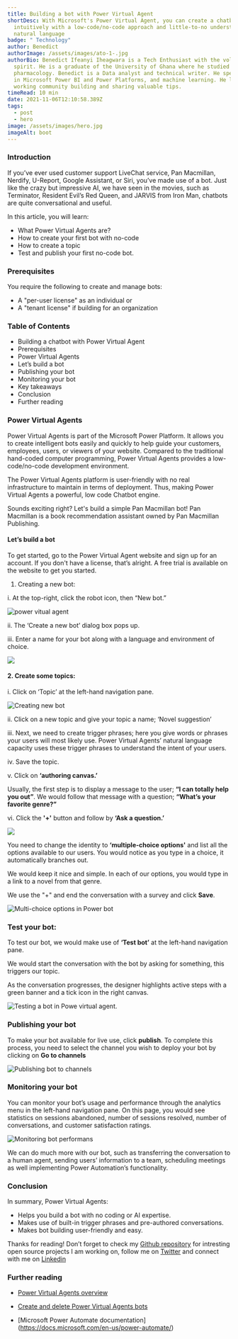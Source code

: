```yaml
---
title: Building a bot with Power Virtual Agent
shortDesc: With Microsoft's Power Virtual Agent, you can create a chatbot
  intuitively with a low-code/no-code approach and little-to-no understanding of
  natural language
badge: " Technology"
author: Benedict
authorImage: /assets/images/ato-1-.jpg
authorBio: Benedict Ifeanyi Iheagwara is a Tech Enthusiast with the volunteer
  spirit. He is a graduate of the University of Ghana where he studied
  pharmacology. Benedict is a Data analyst and technical writer. He specializes
  in Microsoft Power BI and Power Platforms, and machine learning. He loves
  working community building and sharing valuable tips.
timeRead: 10 min
date: 2021-11-06T12:10:58.389Z
tags:
  - post
  - hero
image: /assets/images/hero.jpg
imageAlt: boot
---
```

### Introduction

If you’ve ever used customer support LiveChat service, Pan Macmillan, Nerdify, U-Report, Google Assistant, or Siri, you’ve made use of a bot. Just like the crazy but impressive AI, we have seen in the movies, such as Terminator, Resident Evil’s Red Queen, and JARVIS from Iron Man, chatbots are quite conversational and useful.

In this article, you will learn:

* What Power Virtual Agents are?
* How to create your first bot with no-code
* How to create a topic
* Test and publish your first no-code bot.

### Prerequisites

You require the following to create and manage bots:

* A "per-user license" as an individual
  or 
* A "tenant license" if building for an organization

### Table of Contents

* Building a chatbot with Power Virtual Agent
* Prerequisites
* Power Virtual Agents
* Let’s build a bot
* Publishing your bot
* Monitoring your bot
* Key takeaways
* Conclusion
* Further reading

### Power Virtual Agents

Power Virtual Agents is part of the Microsoft Power Platform. It allows you to create intelligent bots easily and quickly to help guide your customers, employees, users, or viewers of your website. Compared to the traditional hand-coded computer programming, Power Virtual Agents provides a low-code/no-code development environment. 

The Power Virtual Agents platform is user-friendly with no real infrastructure to maintain in terms of deployment. Thus, making Power Virtual Agents a powerful, low code Chatbot engine. 

Sounds exciting right? Let's build a simple Pan Macmillan bot! Pan Macmillan is a book recommendation assistant owned by Pan Macmillan Publishing.

#### Let’s build a bot

 To get started, go to the Power Virtual Agent website and sign up for an account. If you don't have a license, that’s alright. A free trial is available on the website to get you started.

1. Creating  a new bot:

 i.  At the top-right, click the robot icon, then “New bot.”

![power vitual agent ](/assets/images/image1.jpg "Creating new bot")

 ii. The ‘Create a new bot’ dialog box pops up.

 iii. Enter a name for your bot along with a language and environment of choice.

![](/assets/images/image3.jpg)

#### 2. Create some topics:

 i. Click on ‘Topic’ at the left-hand navigation pane.

![Creating new bot](/assets/images/image2.jpg "Creating new topic")

ii. Click on a new topic and give your topic a name; ‘Novel suggestion’

iii. Next, we need to create trigger phrases; here you give words or phrases your users will most likely use. Power Virtual Agents’ natural language capacity uses these trigger phrases to understand the intent of your users.

iv. Save the topic.

v. Click on **‘authoring canvas.’**

Usually, the first step is to display a message to the user; **“I can totally help you out”**. We would follow that message with a question; **“What’s your favorite genre?”**

vi. Click the **'+'** button and follow by **‘Ask a question.’**

![](/assets/images/image5.jpg)

You need to change the identity to **‘multiple-choice options'** and list all the options available to our users. You would notice as you type in a choice, it automatically branches out.

We would keep it nice and simple. In each of our options, you would type in a link to a novel from that genre.

We use the "+" and end the conversation with a survey and click **Save**.

![Multi-choice options in Power bot](/assets/images/image4.jpg "Multi choices options")

### Test your bot:

To test our bot, we would make use of **‘Test bot’** at the left-hand navigation pane.

We would start the conversation with the bot by asking for something, this triggers our topic.

As the conversation progresses, the designer highlights active steps with a green banner and a tick icon in the right canvas.

![Testing a bot in Powe virtual agent.](/assets/images/image7.jpg "Test your bot")

### Publishing your bot

To make your bot available for live use, click **publish**. To complete this process, you need to select the channel you wish to deploy your bot by clicking on **Go to channels**

![Publishing bot to channels](/assets/images/image6.jpg "Publishing bot")

### Monitoring your bot

You can monitor your bot’s usage and performance through the analytics menu in the left-hand navigation pane. On this page, you would see statistics on sessions abandoned, number of sessions resolved, number of conversations, and customer satisfaction ratings.

![Monitoring bot performans](/assets/images/image8.jpg "Monitoring your bot")

We can do much more with our bot, such as transferring the conversation to a human agent, sending users’ information to a team, scheduling meetings as well implementing Power Automation’s functionality. 

### Conclusion
In summary, Power Virtual Agents:
- Helps you build a bot with no coding or AI expertise.
- Makes use of built-in trigger phrases and pre-authored conversations.
- Makes bot building user-friendly and easy.

Thanks for reading! Don’t forget to check my [Github repository](https://github.com/Bennykillua) for intresting open source projects I am working on, follow me on [Twitter](https://twitter.com/Bennykillua) and connect with me on [Linkedin](https://www.linkedin.com/in/ifeanyi-iheagwara)

### Further reading
- [Power Virtual Agents overview](https://docs.microsoft.com/en-us/power-virtual-agents/fundamentals-what-is-power-virtual-agents)


- [Create and delete Power Virtual Agents bots](https://docs.microsoft.com/en-us/power-virtual-agents/authoring-first-bot)


- [Microsoft Power Automate documentation]
(https://docs.microsoft.com/en-us/power-automate/)